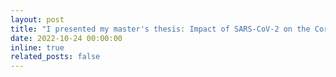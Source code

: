 ```yaml
---
layout: post
title: "I presented my master's thesis: Impact of SARS-CoV-2 on the Coronavirus Literature through Dynamic Topics"
date: 2022-10-24 00:00:00
inline: true
related_posts: false
---
```

